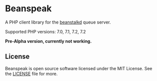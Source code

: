 # Beanspeak

A PHP client library for the [beanstalkd](https://beanstalkd.github.io) queue server.

Supported PHP versions: 7.0, 7.1, 7.2, 7.2

**Pre-Alpha version, currently not working.**

## License

Beanspeak is open source software licensed under the MIT License.
See the [LICENSE](https://github.com/sergeyklay/beanspeak/blob/master/LICENSE) file for more.
